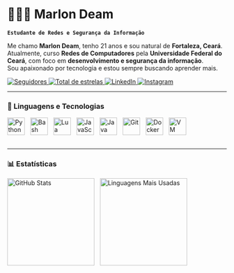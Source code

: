 # 👨🏻‍💻 Marlon Deam

**`Estudante de Redes e Segurança da Informação`**

Me chamo **Marlon Deam**, tenho 21 anos e sou natural de **Fortaleza, Ceará**.  
Atualmente, curso **Redes de Computadores** pela **Universidade Federal do Ceará**, com foco em **desenvolvimento e segurança da informação**.  
Sou apaixonado por tecnologia e estou sempre buscando aprender mais.

<p align="left">
  <a href="https://github.com/marlondeam?tab=followers">
    <img
      alt="Seguidores"
      title="Me siga no GitHub"
      src="https://custom-icon-badges.demolab.com/github/followers/marlondeam?color=236ad3&labelColor=1155ba&style=for-the-badge&logo=github&label=Seguidores&logoColor=white"
    />
  </a>
  <a href="https://github.com/marlondeam?tab=repositories&sort=stargazers">
    <img
      alt="Total de estrelas"
      title="Total de estrelas no GitHub"
      src="https://custom-icon-badges.demolab.com/github/stars/marlondeam?color=55960c&style=for-the-badge&labelColor=488207&logo=star&label=Estrelas"
    />
  </a>
  <a href="https://www.linkedin.com/in/marlon-nobre-5b09262b0">
    <img
      alt="LinkedIn"
      title="Meu LinkedIn"
      src="https://img.shields.io/badge/-LinkedIn-%230077B5?style=for-the-badge&logo=linkedin&logoColor=white"
    />
  </a>
  <a href="https://www.instagram.com/deam_wxy">
    <img
      alt="Instagram"
      title="Meu Instagram"
      src="https://img.shields.io/badge/-Instagram-%23E4405F?style=for-the-badge&logo=instagram&logoColor=white"
    />
  </a>
</p>

---

### 🤖 Linguagens e Tecnologias

<img align="left" alt="Python" title="Python" width="40px" style="padding-right:10px;" src="https://cdn.jsdelivr.net/gh/devicons/devicon/icons/python/python-original.svg"/>
<img align="left" alt="Bash" title="Shell Script / Bash" width="40px" style="padding-right:10px;" src="https://cdn.jsdelivr.net/gh/devicons/devicon/icons/bash/bash-original.svg"/>
<img align="left" alt="Lua" title="Lua" width="40px" style="padding-right:10px;" src="https://cdn.jsdelivr.net/gh/devicons/devicon/icons/lua/lua-original.svg"/>
<img align="left" alt="JavaScript" title="JavaScript" width="40px" style="padding-right:10px;" src="https://cdn.jsdelivr.net/gh/devicons/devicon/icons/javascript/javascript-original.svg"/>
<img align="left" alt="Java" title="Java (iniciante)" width="40px" style="padding-right:10px;" src="https://cdn.jsdelivr.net/gh/devicons/devicon/icons/java/java-original.svg"/>
<img align="left" alt="Git" title="Git" width="40px" style="padding-right:10px;" src="https://cdn.jsdelivr.net/gh/devicons/devicon/icons/git/git-original.svg"/>
<img align="left" alt="Docker" title="Docker" width="40px" style="padding-right:10px;" src="https://cdn.jsdelivr.net/gh/devicons/devicon/icons/docker/docker-original.svg"/>
<img align="left" alt="VM" title="Máquinas Virtuais" width="40px" style="padding-right:10px;" src="https://cdn-icons-png.flaticon.com/512/5977/5977590.png"/>

<br clear="left"/>
<br/>

---

### 📊 Estatísticas

<p>
  <img
    align="left"
    alt="GitHub Stats"
    height="200"
    style="padding-right:10px;"
    src="https://github-readme-stats.vercel.app/api?username=marlondeam&show_icons=true&theme=tokyonight&include_all_commits=true&locale=pt-br"
  />

  <img
    align="left"
    alt="Linguagens Mais Usadas"
    height="200"
    src="https://github-readme-stats.vercel.app/api/top-langs/?username=marlondeam&theme=tokyonight&layout=compact&custom_title=Tecnologias&langs_count=9"
  />
</p>
